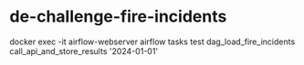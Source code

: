 # de-challenge-fire-incidents


docker exec -it airflow-webserver airflow tasks test dag_load_fire_incidents call_api_and_store_results '2024-01-01'